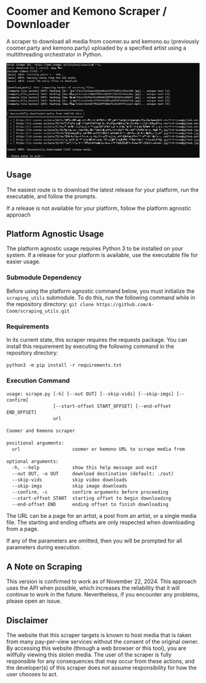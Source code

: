 # Coomer and Kemono Scraper / Downloader

A scraper to download all media from coomer.su and kemono.su (previously coomer.party and kemono.party) uploaded by a specified artist using a multithreading orchestrator in Python.

![output](./img/output.jpg)



## Usage
The easiest route is to download the latest release for your platform, run the executable, and follow the prompts.

If a release is not available for your platform, follow the platform agnostic approach



## Platform Agnostic Usage

The platform agnostic usage requires Python 3 to be installed on your system. If a release for your platform is available, use the executable file for easier usage.



### Submodule Dependency

Before using the platform agnostic command below, you must initialize the `scraping_utils` submodule. To do this, run the following command while in the repository directory: `git clone https://github.com/A-Coom/scraping_utils.git`



### Requirements
In its current state, this scraper requires the requests package. You can install this requirement by executing the following command in the repository directory:

`python3 -m pip install -r requirements.txt`



### Execution Command
```
usage: scrape.py [-h] [--out OUT] [--skip-vids] [--skip-imgs] [--confirm]
                 [--start-offset START_OFFSET] [--end-offset END_OFFSET]
                 url

Coomer and Kemono scraper

positional arguments:
  url                   coomer or kemono URL to scrape media from

optional arguments:
  -h, --help            show this help message and exit
  --out OUT, -o OUT     download destination (default: ./out)
  --skip-vids           skip video downloads
  --skip-imgs           skip image downloads
  --confirm, -c         confirm arguments before proceeding
  --start-offset START  starting offset to begin downloading
  --end-offset END      ending offset to finish downloading

```

The URL can be a page for an artist, a post from an artist, or a single media file. The starting and ending offsets are only respected when downloading from a page.

If any of the parameters are omitted, then you will be prompted for all parameters during execution.



## A Note on Scraping
This version is confirmed to work as of November 22, 2024. This approach uses the API when possible, which increases the reliability that it will continue to work in the future. Nevertheless, if you encounter any problems, please open an issue.



## Disclaimer
The website that this scraper targets is known to host media that is taken from many pay-per-view services without the consent of the original owner. By accessing this website (through a web browser or this tool), you are willfully viewing this stolen media. The user of the scraper is fully responsible for any consequences that may occur from these actions, and the developer(s) of this scraper does not assume responsibility for how the user chooses to act.

